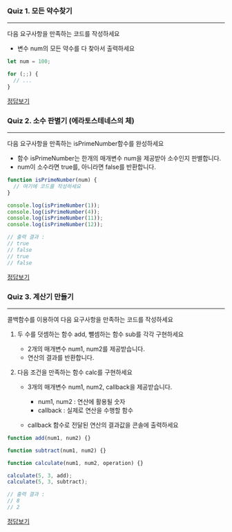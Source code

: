 ### Quiz 1. 모든 약수찾기

---

다음 요구사항을 만족하는 코드를 작성하세요

- 변수 num의 모든 약수를 다 찾아서 출력하세요

```javascript
let num = 100;

for (;;) {
  // ...
}
```

[정답보기](https://github.com/winterlood/onebite-react-challenge/blob/main/missions/day3/coding-quiz/quiz1/answer.js)

### Quiz 2. 소수 판별기 (에라토스테네스의 체)

---

다음 요구사항을 만족하는 isPrimeNumber함수를 완성하세요

- 함수 isPrimeNumber는 한개의 매개변수 num을 제공받아 소수인지 판별합니다.
- num이 소수라면 true를, 아니라면 false를 반환합니다.

```javascript
function isPrimeNumber(num) {
  // 여기에 코드를 작성하세요
}

console.log(isPrimeNumber(1));
console.log(isPrimeNumber(4));
console.log(isPrimeNumber(11));
console.log(isPrimeNumber(12));

// 출력 결과 :
// true
// false
// true
// false
```

[정답보기](https://github.com/winterlood/onebite-react-challenge/blob/main/missions/day3/coding-quiz/quiz2/answer.js)

### Quiz 3. 계산기 만들기

---

콜백함수를 이용하여 다음 요구사항을 만족하는 코드를 작성하세요

1. 두 수를 덧셈하는 함수 add, 뺄셈하는 함수 sub를 각각 구현하세요

   - 2개의 매개변수 num1, num2를 제공받습니다.
   - 연산의 결과를 반환합니다.

2. 다음 조건을 만족하는 함수 calc를 구현하세요

   - 3개의 매개변수 num1, num2, callback을 제공받습니다.

     - num1, num2 : 연산에 활용될 숫자
     - callback : 실제로 연산을 수행할 함수

   - callback 함수로 전달된 연산의 결과값을 콘솔에 출력하세요

```javascript
function add(num1, num2) {}

function subtract(num1, num2) {}

function calculate(num1, num2, operation) {}

calculate(5, 3, add);
calculate(5, 3, subtract);

// 출력 결과 :
// 8
// 2
```

[정답보기](https://github.com/winterlood/onebite-react-challenge/blob/main/missions/day3/coding-quiz/quiz3/answer.js)
